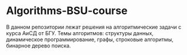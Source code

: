 # Algorithms-BSU-course
В данном репозитории лежат решения на алгоритмические задачи с курса АиСД от БГУ.
Темы алгоритмов:
структуры данных, 
динамическое программирование,
графы,
строковые алгоритмы,
бинарное дерево поиска.
